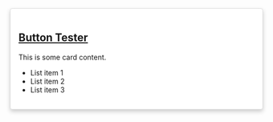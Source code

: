 
<div class="card">
  <h2><a href="https://arcade.makecode.com/developer/button-tester">Button Tester</a></h2>
  <p>This is some card content.</p>
  <ul>
    <li>List item 1</li>
    <li>List item 2</li>
    <li>List item 3</li>
  </ul>
</div>

<style>
.card {
  background-color: #fff;
  border: 1px solid #ddd;
  border-radius: 4px;
  box-shadow: 0 4px 8px 0 rgba(0,0,0,0.2);
  padding: 16px;
}
</style>
  
